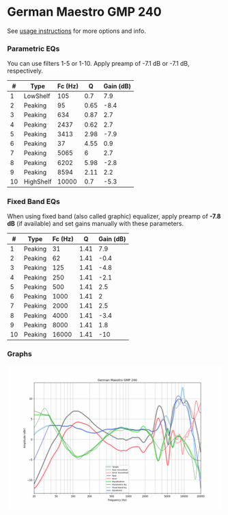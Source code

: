 # German Maestro GMP 240
See [usage instructions](https://github.com/jaakkopasanen/AutoEq#usage) for more options and info.

### Parametric EQs
You can use filters 1-5 or 1-10. Apply preamp of -7.1 dB or -7.1 dB, respectively.

|   # | Type      |   Fc (Hz) |    Q |   Gain (dB) |
|-----|-----------|-----------|------|-------------|
|   1 | LowShelf  |       105 | 0.7  |         7.9 |
|   2 | Peaking   |        95 | 0.65 |        -8.4 |
|   3 | Peaking   |       634 | 0.87 |         2.7 |
|   4 | Peaking   |      2437 | 0.62 |         2.7 |
|   5 | Peaking   |      3413 | 2.98 |        -7.9 |
|   6 | Peaking   |        37 | 4.55 |         0.9 |
|   7 | Peaking   |      5065 | 6    |         2.7 |
|   8 | Peaking   |      6202 | 5.98 |        -2.8 |
|   9 | Peaking   |      8594 | 2.11 |         2.2 |
|  10 | HighShelf |     10000 | 0.7  |        -5.3 |

### Fixed Band EQs
When using fixed band (also called graphic) equalizer, apply preamp of **-7.8 dB** (if available) and set gains manually with these parameters.

|   # | Type    |   Fc (Hz) |    Q |   Gain (dB) |
|-----|---------|-----------|------|-------------|
|   1 | Peaking |        31 | 1.41 |         7.9 |
|   2 | Peaking |        62 | 1.41 |        -0.4 |
|   3 | Peaking |       125 | 1.41 |        -4.8 |
|   4 | Peaking |       250 | 1.41 |        -2.1 |
|   5 | Peaking |       500 | 1.41 |         2.5 |
|   6 | Peaking |      1000 | 1.41 |         2   |
|   7 | Peaking |      2000 | 1.41 |         2.5 |
|   8 | Peaking |      4000 | 1.41 |        -3.4 |
|   9 | Peaking |      8000 | 1.41 |         1.8 |
|  10 | Peaking |     16000 | 1.41 |       -10   |

### Graphs
![](./German%20Maestro%20GMP%20240.png)
